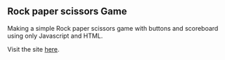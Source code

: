 <h2> Rock paper scissors Game </h2>
<p>Making a simple Rock paper scissors game with buttons and scoreboard using only Javascript and HTML.</p>
<p>Visit the site <a href="https://amrut182.github.io/rock-paper-scissors/">here</a>.</p>
